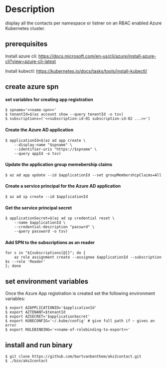 # Description
display all the contacts per namespace or listner on an RBAC enabled Azure Kubernetes cluster.

## prerequisites
Install azure cli: https://docs.microsoft.com/en-us/cli/azure/install-azure-cli?view=azure-cli-latest

Install kubectl: https://kubernetes.io/docs/tasks/tools/install-kubectl/

## create azure spn

#### set variables for creating app registration
``` shell
$ spname='<<name-spn>>'
$ tenantId=$(az account show --query tenantId -o tsv)
$ subscriptions=('<<subscription-id-01 subscription-id-02 ...>>')
```
    
#### Create the Azure AD application
``` shell
$ applicationId=$(az ad app create \
    --display-name "$spname" \
    --identifier-uris "https://$spname" \
    --query appId -o tsv)
```

#### Update the application group memebership claims
``` shell
$ az ad app update --id $applicationId --set groupMembershipClaims=All
```

#### Create a service principal for the Azure AD application
``` shell
$ az ad sp create --id $applicationId
```

#### Get the service principal secret
``` shell
$ applicationSecret=$(az ad sp credential reset \
    --name $applicationId \
    --credential-description "passwrd" \
    --query password -o tsv)
```

#### Add SPN to the subscriptions as an reader
``` shell
for s in "${subscriptions[@]}"; do {
    az role assignment create --assignee $applicationId --subscription $s --role 'Reader'
}; done
```

## set environment variables
Once the Azure App registration is created set the following environment variables:
``` shell
$ export AZAPPLICATIONID='$applicationId'
$ export AZTENANT=$tenantId
$ export AZSECRET='$applicationSecret'
$ export KUBECONFIG='~/.kube/config' # give full path if ~ gives an error
$ export ROLEBINDING='<<name-of-rolebinding-to-export>>'
```

## install and run binary
``` shell
$ git clone https://github.com/bartvanbenthem/aks2contact.git
$ ./bin/aks2contact
```
